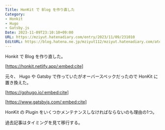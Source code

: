 ```yaml
---
Title: HonKit で Blog を作り直した
Category:
- Honkit
- Hugo
- Gatsby.js
Date: 2023-11-09T23:10:10+09:00
URL: https://mziyut.hatenadiary.com/entry/2023/11/09/231010
EditURL: https://blog.hatena.ne.jp/mziyut112/mziyut.hatenadiary.com/atom/entry/6801883189081142858
---
```


Honkit で Blog を作り直した。

[https://honkit.netlify.app/:embed:cite]

元々、 Hugo や Gatsby で作っていたがオーバースペックだったので HonKit に置き換えた。

[https://gohugo.io/:embed:cite]

[https://www.gatsbyjs.com/:embed:cite]


HonKit の Plugin をいくつかメンテナンスしなければならないのも理由の1つ。

過去記事はタイミングを見て移行する。
